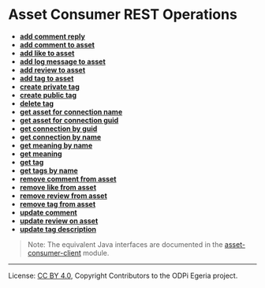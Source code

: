 <!-- SPDX-License-Identifier: CC-BY-4.0 -->
<!-- Copyright Contributors to the ODPi Egeria project. -->

# Asset Consumer REST Operations

* [**add comment reply**](add-comment-reply-with-rest.md)
* [**add comment to asset**](add-comment-to-asset-with-rest.md)
* [**add like to asset**](add-like-to-asset-with-rest.md)
* [**add log message to asset**](add-log-message-to-asset-with-rest.md)
* [**add review to asset**](add-review-to-asset-with-rest.md)
* [**add tag to asset**](add-tag-to-asset-with-rest.md)
* [**create private tag**](create-private-tag-with-rest.md)
* [**create public tag**](create-public-tag-with-rest.md)
* [**delete tag**](delete-tag-with-rest.md)
* [**get asset for connection name**](get-asset-for-connection-name-with-rest.md)
* [**get asset for connection guid**](get-asset-for-connection-guid-with-rest.md)
* [**get connection by guid**](get-connection-by-guid-with-rest.md)
* [**get connection by name**](get-connection-by-name-with-rest.md)
* [**get meaning by name**](get-meaning-by-name-with-rest.md)
* [**get meaning**](get-meaning-with-rest.md)
* [**get tag**](get-tag-with-rest.md)
* [**get tags by name**](get-tags-by-name-with-rest.md)
* [**remove comment from asset**](remove-comment-from-asset-with-rest.md)
* [**remove like from asset**](remove-like-from-asset-with-rest.md)
* [**remove review from asset**](remove-review-from-asset-with-rest.md)
* [**remove tag from asset**](remove-tag-from-asset-with-rest.md)
* [**update comment**](update-comment-with-rest.md)
* [**update review on asset**](update-review-on-asset-with-rest.md)
* [**update tag description**](update-tag-description-with-rest.md)


> Note: The equivalent Java interfaces are documented in the
[asset-consumer-client](../../../asset-consumer-client/docs/user/java-client)
module.
----
License: [CC BY 4.0](https://creativecommons.org/licenses/by/4.0/),
Copyright Contributors to the ODPi Egeria project.